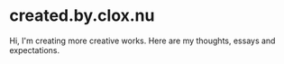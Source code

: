 # created.by.clox.nu
 Hi, I'm creating more creative works. Here are my thoughts, essays and expectations.
